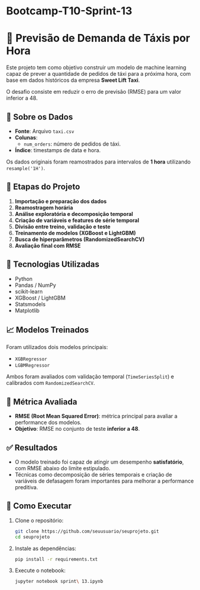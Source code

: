 # Bootcamp-T10-Sprint-13

# 🧠 Previsão de Demanda de Táxis por Hora

Este projeto tem como objetivo construir um modelo de machine learning capaz de prever a quantidade de pedidos de táxi para a próxima hora, com base em dados históricos da empresa **Sweet Lift Taxi**.

O desafio consiste em reduzir o erro de previsão (RMSE) para um valor inferior a 48.

## 📂 Sobre os Dados

- **Fonte**: Arquivo `taxi.csv`
- **Colunas**:
  - `num_orders`: número de pedidos de táxi.
- **Índice**: timestamps de data e hora.

Os dados originais foram reamostrados para intervalos de **1 hora** utilizando `resample('1H')`.

## 🧪 Etapas do Projeto

1. **Importação e preparação dos dados**
2. **Reamostragem horária**
3. **Análise exploratória e decomposição temporal**
4. **Criação de variáveis e features de série temporal**
5. **Divisão entre treino, validação e teste**
6. **Treinamento de modelos (XGBoost e LightGBM)**
7. **Busca de hiperparâmetros (RandomizedSearchCV)**
8. **Avaliação final com RMSE**

## 🔧 Tecnologias Utilizadas

- Python
- Pandas / NumPy
- scikit-learn
- XGBoost / LightGBM
- Statsmodels
- Matplotlib

## 📈 Modelos Treinados

Foram utilizados dois modelos principais:

- `XGBRegressor`
- `LGBMRegressor`

Ambos foram avaliados com validação temporal (`TimeSeriesSplit`) e calibrados com `RandomizedSearchCV`.

## 🎯 Métrica Avaliada

- **RMSE (Root Mean Squared Error)**: métrica principal para avaliar a performance dos modelos.
- **Objetivo**: RMSE no conjunto de teste **inferior a 48**.

## ✅ Resultados

- O modelo treinado foi capaz de atingir um desempenho **satisfatório**, com RMSE abaixo do limite estipulado.
- Técnicas como decomposição de séries temporais e criação de variáveis de defasagem foram importantes para melhorar a performance preditiva.

## 🚀 Como Executar

1. Clone o repositório:
   ```bash
   git clone https://github.com/seuusuario/seuprojeto.git
   cd seuprojeto
   ```
2. Instale as dependências:
   ```bash
   pip install -r requirements.txt
   ```
3. Execute o notebook:
   ```bash
   jupyter notebook sprint\ 13.ipynb
   ```
